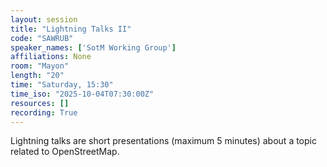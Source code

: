 ```yaml
---
layout: session
title: "Lightning Talks II"
code: "SAWRUB"
speaker_names: ['SotM Working Group']
affiliations: None
room: "Mayon"
length: "20"
time: "Saturday, 15:30"
time_iso: "2025-10-04T07:30:00Z"
resources: []
recording: True
---
```


Lightning talks are short presentations (maximum 5 minutes) about a topic related to OpenStreetMap.

